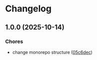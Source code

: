 # Changelog

## 1.0.0 (2025-10-14)


### Chores

* change monorepo structure ([05c6dec](https://github.com/ramadantu/budget-app/commit/05c6dec5e21a31d0269d51371b5d8c410562dae3))
